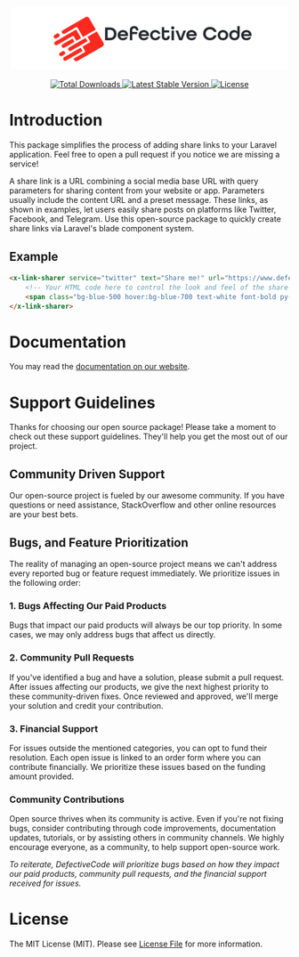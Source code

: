 <p align="center"><img width="500" src="./docs/logo.gif" alt="Defective Code Logo"></p>

<p align="center">
    <a href="https://packagist.org/packages/defectivecode/link-sharer">
        <img src="https://poser.pugx.org/defectivecode/link-sharer/d/total.svg" alt="Total Downloads">
    </a>
    <a href="https://packagist.org/packages/defectivecode/link-sharer">
        <img src="https://poser.pugx.org/defectivecode/link-sharer/v/stable.svg" alt="Latest Stable Version">
    </a>
    <a href="https://packagist.org/packages/defectivecode/link-sharer">
        <img src="https://poser.pugx.org/defectivecode/link-sharer/license.svg" alt="License">
    </a>
</p>

# Introduction

This package simplifies the process of adding share links to your Laravel application. Feel free to open a pull request if you notice we are missing a service!

A share link is a URL combining a social media base URL with query parameters for sharing content from your website or app. Parameters usually include the content URL and a preset message. These links, as shown in examples, let users easily share posts on platforms like Twitter, Facebook, and Telegram. Use this open-source package to quickly create share links via Laravel's blade component system.

## Example

```html
<x-link-sharer service="twitter" text="Share me!" url="https://www.defectivecode.com" hashtags="awesome,links" class="p-4">
    <!-- Your HTML code here to control the look and feel of the share button -->
    <span class="bg-blue-500 hover:bg-blue-700 text-white font-bold py-2 px-4 rounded">Click me!</span>
</x-link-sharer>
```

# Documentation

You may read the [documentation on our website](https://www.defectivecode.com/packages/link-sharer).

# Support Guidelines

Thanks for choosing our open source package! Please take a moment to check out these support guidelines. They'll help you get the most out of our project.

## Community Driven Support

Our open-source project is fueled by our awesome community. If you have questions or need assistance, StackOverflow and other online resources are your best bets.

## Bugs, and Feature Prioritization

The reality of managing an open-source project means we can't address every reported bug or feature request immediately. We prioritize issues in the following order:

### 1. Bugs Affecting Our Paid Products

Bugs that impact our paid products will always be our top priority. In some cases, we may only address bugs that affect us directly.

### 2. Community Pull Requests

If you've identified a bug and have a solution, please submit a pull request. After issues affecting our products, we give the next highest priority to these community-driven fixes. Once reviewed and approved, we'll merge your solution and credit your contribution.

### 3. Financial Support

For issues outside the mentioned categories, you can opt to fund their resolution. Each open issue is linked to an order form where you can contribute financially. We prioritize these issues based on the funding amount provided.

### Community Contributions

Open source thrives when its community is active. Even if you're not fixing bugs, consider contributing through code improvements, documentation updates, tutorials, or by assisting others in community channels. We highly encourage everyone, as a community, to help support open-source work.

_To reiterate, DefectiveCode will prioritize bugs based on how they impact our paid products, community pull requests, and the financial support received for issues._

# License

The MIT License (MIT). Please see [License File](LICENSE.md) for more information.
